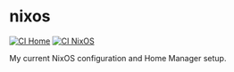 nixos
=====

[![CI Home](https://github.com/tnargy/nixos/workflows/Home/badge.svg)](https://github.com/tnargy/nixos/actions)
[![CI NixOS](https://github.com/tnargy/nixos/workflows/NixOS/badge.svg)](https://github.com/tnargy/nixos/actions)

My current NixOS configuration and Home Manager setup.
